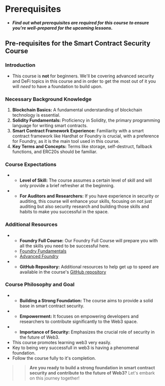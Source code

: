 # Prerequisites
- ***Find out what prerequisites are required for this course to ensure you're well-prepared for the upcoming lessons.***

## Pre-requisites for the Smart Contract Security Course

### Introduction
- This course is **not** for beginners. We'll be covering advanced security and DeFi topics in this course and in order to get the most out of it you will _need_ to have a foundation to build upon.

### Necessary Background Knowledge

1. **Blockchain Basics:** A fundamental understanding of blockchain technology is essential.
2. **Solidity Fundamentals:** Proficiency in Solidity, the primary programming language for writing smart contracts.
3. **Smart Contract Framework Experience:** Familiarity with a smart contract framework like Hardhat or Foundry is crucial, with a preference for Foundry, as it is the main tool used in this course.
4. **Key Terms and Concepts:** Terms like storage, self-destruct, fallback functions, and ERC20s should be familiar.

### Course Expectations
- * **Level of Skill:** The course assumes a certain level of skill and will only provide a brief refresher at the beginning.
- * **For Auditors and Researchers:** If you have experience in security or auditing, this course will enhance your skills, focusing on not just auditing but also security research and building those skills and habits to make you successful in the space.

### Additional Resources

- * **Foundry Full Course:** Our Foundry Full Course will prepare you with all the skills you need to be successful here.
  * [Foundry Fundamentals](https://updraft.cyfrin.io/courses/foundry)
  * [Advanced Foundry](https://updraft.cyfrin.io/courses/advanced-foundry)
- * **GitHub Repository:** Additional resources to help get up to speed are available in the course's [GitHub repository](https://github.com/Cyfrin/security-and-auditing-full-course-s23)

### Course Philosophy and Goal
- * **Building a Strong Foundation:** The course aims to provide a solid base in smart contract security.
- * **Empowerment:** It focuses on empowering developers and researchers to contribute significantly to the Web3 space.
- * **Importance of Security:** Emphasizes the crucial role of security in the future of Web3.
- This course promotes learning web3 very easily.
- Key to being very successfull in web3 is having a phenomenal foundation.
- Follow the course fully to it's completion.

>> **Are you ready to build a strong foundation in smart contract security and contribute to the future of Web3?** Let's embark on this journey together!
